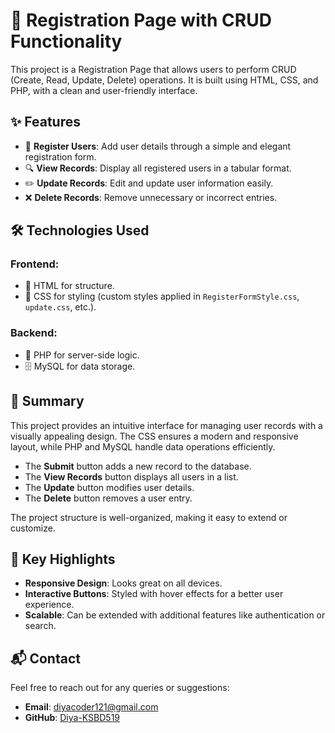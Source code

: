 # 🌟 Registration Page with CRUD Functionality

This project is a Registration Page that allows users to perform CRUD (Create, Read, Update, Delete) operations. It is built using HTML, CSS, and PHP, with a clean and user-friendly interface.

## ✨ Features
- 📝 **Register Users**: Add user details through a simple and elegant registration form.
- 🔍 **View Records**: Display all registered users in a tabular format.
- ✏️ **Update Records**: Edit and update user information easily.
- ❌ **Delete Records**: Remove unnecessary or incorrect entries.

## 🛠️ Technologies Used
### Frontend:
- 🎨 HTML for structure.
- 💅 CSS for styling (custom styles applied in `RegisterFormStyle.css`, `update.css`, etc.).

### Backend:
- 🐘 PHP for server-side logic.
- 🗄️ MySQL for data storage.

## 📝 Summary
This project provides an intuitive interface for managing user records with a visually appealing design. The CSS ensures a modern and responsive layout, while PHP and MySQL handle data operations efficiently.

- The **Submit** button adds a new record to the database.
- The **View Records** button displays all users in a list.
- The **Update** button modifies user details.
- The **Delete** button removes a user entry.

The project structure is well-organized, making it easy to extend or customize.

## 🌟 Key Highlights
- **Responsive Design**: Looks great on all devices.
- **Interactive Buttons**: Styled with hover effects for a better user experience.
- **Scalable**: Can be extended with additional features like authentication or search.

## 📬 Contact
Feel free to reach out for any queries or suggestions:
- **Email**: diyacoder121@gmail.com
- **GitHub**: [Diya-KSBD519](https://github.com/Diya-KSBD519)

